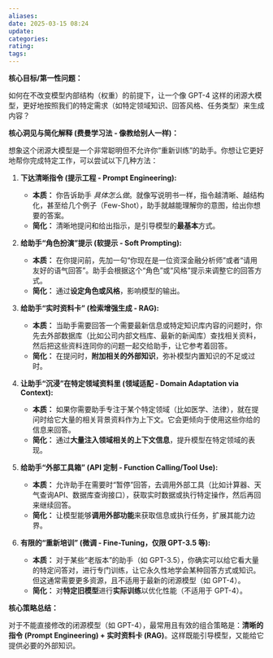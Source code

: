 ```yaml
---
aliases: 
date: 2025-03-15 08:24
update: 
categories: 
rating: 
tags:
---
```


**核心目标/第一性问题：**

如何在不改变模型内部结构（权重）的前提下，让一个像 GPT-4 这样的闭源大模型，更好地按照我们的特定需求（如特定领域知识、回答风格、任务类型）来生成内容？

**核心洞见与简化解释 (费曼学习法 - 像教给别人一样)：**

想象这个闭源大模型是一个非常聪明但不允许你“重新训练”的助手。你想让它更好地帮你完成特定工作，可以尝试以下几种方法：

1.  **下达清晰指令 (提示工程 - Prompt Engineering):**
    *   **本质：** 你告诉助手 *具体怎么做*。就像写说明书一样，指令越清晰、越结构化，甚至给几个例子（Few-Shot），助手就越能理解你的意图，给出你想要的答案。
    *   **简化：** 清晰地提问和给出指示，是引导模型的**最基本**方式。

2.  **给助手“角色扮演”提示 (软提示 - Soft Prompting):**
    *   **本质：** 在你提问前，先加一句“你现在是一位资深金融分析师”或者“请用友好的语气回答”。助手会根据这个“角色”或“风格”提示来调整它的回答方式。
    *   **简化：** 通过**设定角色或风格**，影响模型的输出。

3.  **给助手“实时资料卡” (检索增强生成 - RAG):**
    *   **本质：** 当助手需要回答一个需要最新信息或特定知识库内容的问题时，你先去外部数据库（比如公司内部文档库、最新的新闻库）查找相关资料，然后把这些资料连同你的问题一起交给助手，让它参考着回答。
    *   **简化：** 在提问时，**附加相关的外部知识**，弥补模型内置知识的不足或过时。

4.  **让助手“沉浸”在特定领域资料里 (领域适配 - Domain Adaptation via Context):**
    *   **本质：** 如果你需要助手专注于某个特定领域（比如医学、法律），就在提问时给它大量的相关背景资料作为上下文。它会更倾向于使用这些你给的信息来回答。
    *   **简化：** 通过**大量注入领域相关的上下文信息**，提升模型在特定领域的表现。

5.  **给助手“外部工具箱” (API 定制 - Function Calling/Tool Use):**
    *   **本质：** 允许助手在需要时“暂停”回答，去调用外部工具（比如计算器、天气查询API、数据库查询接口），获取实时数据或执行特定操作，然后再回来继续回答。
    *   **简化：** 让模型能够**调用外部功能**来获取信息或执行任务，扩展其能力边界。

6.  **有限的“重新培训” (微调 - Fine-Tuning，仅限 GPT-3.5 等):**
    *   **本质：** 对于某些“老版本”的助手（如 GPT-3.5），你确实可以给它看大量的特定问答对，进行专门训练，让它永久性地学会某种回答方式或知识。但这通常需要更多资源，且不适用于最新的闭源模型（如 GPT-4）。
    *   **简化：** 对**特定旧模型**进行**实际训练**以优化性能（不适用于 GPT-4）。

**核心策略总结：**

对于不能直接修改的闭源模型（如 GPT-4），最常用且有效的组合策略是：**清晰的指令 (Prompt Engineering) + 实时资料卡 (RAG)**。这样既能引导模型，又能给它提供必要的外部知识。

